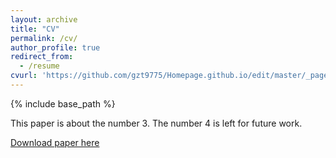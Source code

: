 ```yaml
---
layout: archive
title: "CV"
permalink: /cv/
author_profile: true
redirect_from:
  - /resume
cvurl: 'https://github.com/gzt9775/Homepage.github.io/edit/master/_pages/cv.pdf'
---
```


{% include base_path %}

This paper is about the number 3. The number 4 is left for future work.

[Download paper here](http://academicpages.github.io/files/paper3.pdf)

